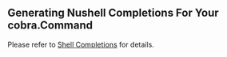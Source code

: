 ## Generating Nushell Completions For Your cobra.Command

Please refer to [Shell Completions](_index.md#nushell-completions) for details.
